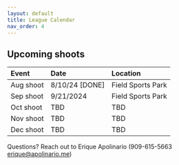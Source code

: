 ```yaml
---
layout: default
title: League Calendar
nav_order: 4
---
```


## Upcoming shoots

| Event | Date | Location|
|:------|:-----|:--------|
|Aug shoot | 8/10/24 [DONE] | Field Sports Park |
|Sep shoot | 9/21/2024 | Field Sports Park |
|Oct shoot | TBD | TBD |
|Nov shoot | TBD | TBD |
|Dec shoot | TBD | TBD |

Questions? Reach out to Erique Apolinario (909-615-5663 erique@apolinario.me)

